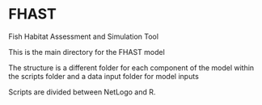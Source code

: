 # FHAST
Fish Habitat Assessment and Simulation Tool 

This is the main directory for the FHAST model 

The structure is a different folder for each component of the model within the scripts folder and a data input folder for model inputs

Scripts are divided between NetLogo and R.



